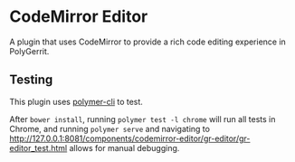 # CodeMirror Editor

A plugin that uses CodeMirror to provide a rich code editing experience in PolyGerrit.

## Testing

This plugin uses [polymer-cli](https://www.polymer-project.org/1.0/docs/tools/polymer-cli#install) to test.

After `bower install`, running `polymer test -l chrome` will run all tests in Chrome, and running `polymer serve` and navigating to http://127.0.0.1:8081/components/codemirror-editor/gr-editor/gr-editor_test.html allows for manual debugging.


